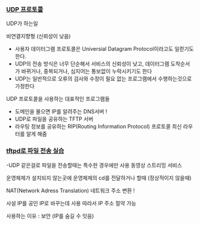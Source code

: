 ### [UDP 프로토콜](https://youtu.be/3MkI3FBFzX8?list=PL0d8NnikouEWcF1jJueLdjRIC4HsUlULi)

UDP가 하는일

비연결지향형 (신뢰성이 낮음)

* 사용자 데이터그램 프로토콜은  Universial Datagram Protocol이라고도 일컫기도 한다.
* UDP의 전송 방식은 너무 단순해서 서비스의 신뢰성이 낮고, 데이터그램 도착순서가 바뀌거나, 중복되거나, 심지어는 통보없이 누락시키기도 한다
* UDP는 일반적으로 오류의 검사와 수정이 필요 없는 프로그램에서 수행하는것으로 가정한다

UDP 프로토콜을 사용하는 대표적인 프로그램들

* 도메인을 물으면 IP를 알려주는 DNS서버 !
* UDP로 파일을 공유하는 TFTP 서버 
* 라우팅 정보를 공유하는 RIP(Routing Information Protocol) 프로토콜 최신 라우터를 알게 해줌

### [tftpd로 파일 전송 실습](https://youtu.be/5Woau-EJChw?list=PL0d8NnikouEWcF1jJueLdjRIC4HsUlULi)

-UDP 같은걸로 파일을 전송할때는 특수한 경우에만 사용 동영상 스트리밍 서비스

운영체제가 설치되지 않는곳에 운영체제의 cd를 전달하거나 할때 (정상적이지 않을때)

NAT(Network Adress Translation) 네트워크 주소 변환 !

사설 IP를 공인 IP로 바꾸는데 사용 따라서 IP 주소 절약 가능 

사용하는 이유 : 보안 (IP를 숨길 수 잇음)




